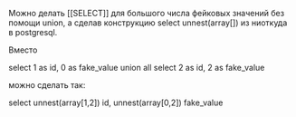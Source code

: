 Можно делать [[SELECT]] для большого числа фейковых значений без помощи union, а сделав конструкцию select unnest(array[]) из ниоткуда в postgresql.

Вместо 

select 1 as id, 0 as fake_value union all
select 2 as id, 2 as fake_value

можно сделать так: 

select 
unnest(array[1,2]) id,
unnest(array[0,2]) fake_value
